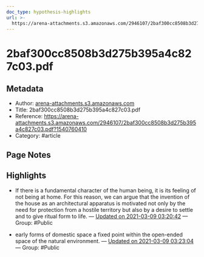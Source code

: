 ```yaml
---
doc_type: hypothesis-highlights
url: >-
  https://arena-attachments.s3.amazonaws.com/2946107/2baf300cc8508b3d275b395a4c827c03.pdf?1540760410
---
```

# 2baf300cc8508b3d275b395a4c827c03.pdf

## Metadata
- Author: [arena-attachments.s3.amazonaws.com]()
- Title: 2baf300cc8508b3d275b395a4c827c03.pdf
- Reference: https://arena-attachments.s3.amazonaws.com/2946107/2baf300cc8508b3d275b395a4c827c03.pdf?1540760410
- Category: #article

## Page Notes


## Highlights
- If there is a fundamental character of the human being, it is its feeling of not being at home. For this reason, we can argue that the invention of the house as an architectural apparatus is motivated not only by the need for protection from a hostile territory but also by a desire to settle and to give ritual form to life. — [Updated on 2021-03-09 03:20:42](https://hyp.is/_iN3CoA6EeusyHe6OLYCVg/arena-attachments.s3.amazonaws.com/2946107/2baf300cc8508b3d275b395a4c827c03.pdf?1540760410)  — Group: #Public

- early forms of domestic space a fixed point within the open-ended space of the natural environment. — [Updated on 2021-03-09 03:23:04](https://hyp.is/UptdPoA7Eeuu8ZuN-sGMmg/arena-attachments.s3.amazonaws.com/2946107/2baf300cc8508b3d275b395a4c827c03.pdf?1540760410)  — Group: #Public

